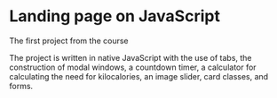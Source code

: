 # Landing page on JavaScript

The first project from the course

The project is written in native JavaScript with the use of tabs, 
the construction of modal windows, a countdown timer, 
a calculator for calculating the need for kilocalories, an image slider, 
card classes, and forms.
